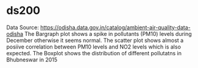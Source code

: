 # ds200
Data Source: https://odisha.data.gov.in/catalog/ambient-air-quality-data-odisha
The Bargraph plot shows a spike in pollutants (PM10) levels during December otherwise it seems normal.
The scatter plot shows almost a posiive correlation between PM10 levels and NO2 levels which is also expected.
The Boxplot shows the distribution of different pollutatns in Bhubneswar in 2015
